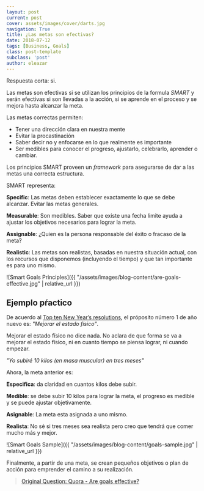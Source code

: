 ```yaml
---
layout: post
current: post
cover: assets/images/cover/darts.jpg
navigation: True
title: ¿Las metas son efectivas?
date: 2018-07-12
tags: [Business, Goals]
class: post-template
subclass: 'post'
author: eleazar
---
```


Respuesta corta: si.

Las metas son efectivas si se utilizan los principios de la formula *SMART* y serán efectivas si son llevadas a la acción, si se aprende en el proceso y se mejora hasta alcanzar la meta.

Las metas correctas permiten:

- Tener una dirección clara en nuestra mente
- Evitar la procastinación
- Saber decir no y enfocarse en lo que realmente es importante
- Ser medibles para conocer el progreso, ajustarlo, celebrarlo, aprender o cambiar.

Los principios SMART proveen un _framework_ para asegurarse de dar a las metas una correcta estructura.

SMART representa:

**Specific**: Las metas deben establecer exactamente lo que se debe alcanzar. Evitar las metas generales.

**Measurable**: Son medibles. Saber que existe una fecha limite ayuda a ajustar los objetivos necesarios para lograr la meta.

**Assignable**: ¿Quien es la persona responsable del éxito o fracaso de la meta?

**Realistic**: Las metas son realistas, basadas en nuestra situación actual, con los recursos que disponemos (incluyendo el tiempo) y que tan importante es para uno mismo.

![Smart Goals Principles]({{ "/assets/images/blog-content/are-goals-effective.jpg" | relative_url }})

## Ejemplo pŕactico

De acuerdo al [Top ten New Year’s resolutions](https://www.finder.com.au/top-10-new-years-resolutions), el próposito número 1 de año nuevo es: *"Mejorar el estado físico"*.

Mejorar el estado físico no dice nada. No aclara de que forma se va a mejorar el estado físico, ni en cuanto tiempo se piensa lograr, ni cuando empezar. 

_"Yo subiré 10 kilos (en masa muscular) en tres meses"_

Ahora, la meta anterior es:

**Especifica**: da claridad en cuantos kilos debe subir.

**Medible**: se debe subir 10 kilos para lograr la meta, el progreso es medible y se puede ajustar objetivamente.

**Asignable**: La meta esta asignada a uno mismo.

**Realista**: No sé si tres meses sea realista pero creo que tendrá que comer mucho más y mejor.

![Smart Goals Sample]({{ "/assets/images/blog-content/goals-sample.jpg" | relative_url }})

Finalmente, a partir de una meta, se crean pequeños objetivos o plan de acción para emprender el camino a su realización.

> [Original Question: Quora - Are goals effective?](https://www.quora.com/Are-goals-effective)
